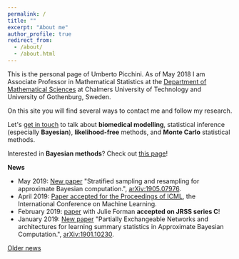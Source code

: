 ```yaml
---
permalink: /
title: ""
excerpt: "About me"
author_profile: true
redirect_from: 
  - /about/
  - /about.html
---
```


This is the personal page of Umberto Picchini. As of May 2018 I am Associate Professor in Mathematical Statistics at the [Department of Mathematical Sciences](https://www.chalmers.se/en/departments/math/Pages/default.aspx) at Chalmers University of Technology and University of Gothenburg, Sweden.

On this site you will find several ways to contact me and follow my research.

Let's [get in touch](contact) to talk about **biomedical modelling**, statistical inference (especially **Bayesian**), **likelihood-free** methods, and **Monte Carlo** statistical methods.

Interested in **Bayesian methods**? Check out [this page](bayes)!


**News**

- May 2019: [New paper](http://arxiv.org/abs/1905.07976) "Stratified sampling and resampling for approximate Bayesian computation.", [arXiv:1905.07976](http://arxiv.org/abs/1905.07976).
- April 2019: [Paper accepted for the Proceedings of ICML](https://arxiv.org/abs/1901.10230), the International Conference on Machine Learning.
- February 2019: [paper](https://arxiv.org/abs/1607.02633) with Julie Forman **accepted on JRSS series C**!
- January 2019: [New paper](https://arxiv.org/abs/1901.10230) "Partially Exchangeable Networks and architectures for learning summary statistics in Approximate Bayesian Computation.", [arXiv:1901.10230](https://arxiv.org/abs/1901.10230).

[Older news](oldnews)

